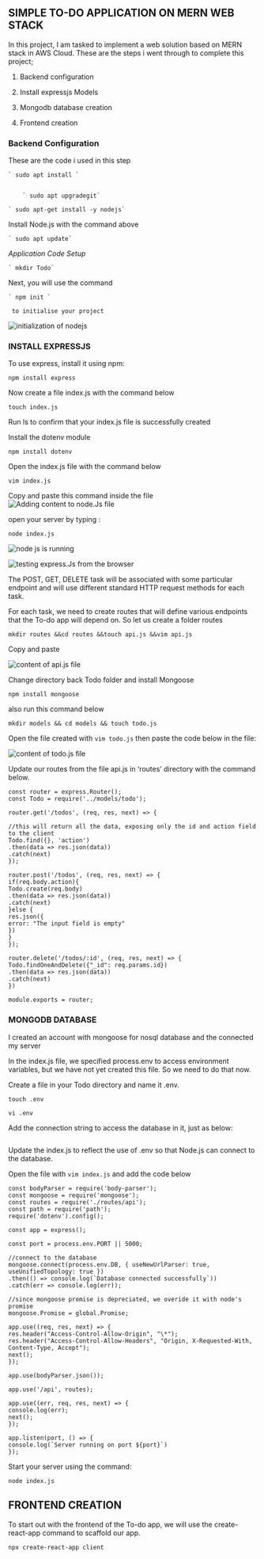 ## SIMPLE TO-DO APPLICATION ON MERN WEB STACK


In this project, I am tasked to implement a web solution based on MERN stack in AWS Cloud.
These are the steps i went through to complete this project;


1. Backend configuration
2. Install expressjs Models

3. Mongodb database creation
4. Frontend creation

### Backend Configuration


These are the code i used in this step


	` sudo apt install `


    	` sudo apt upgradegit`

 	` sudo apt-get install -y nodejs`

Install Node.js with the command above

	` sudo apt update`

*Application Code Setup*

	` mkdir Todo`

Next, you will use the command 

 	` npm init `   
     
     to initialise your project

![initialization of nodejs](./Images/initialization1.PNG)

### INSTALL EXPRESSJS  


To use express, install it using npm:

`npm install express`

Now create a file index.js with the command below

`touch index.js`

Run ls to confirm that your index.js file is successfully created

Install the dotenv module

`npm install dotenv`

Open the index.js file with the command below

`vim index.js`

Copy and paste this command inside the file
![Adding content to node.Js file](./Images/Indexjs.PNG)

open your server by typing :

`node index.js`

![node js is running](./Images/nodeindesjs.PNG)

![testing express.Js from the browser](./Images/ExpressJs.PNG)

The  POST, GET, DELETE task will be associated with some particular endpoint and will use different standard HTTP request methods for each task.

For each task, we need to create routes that will define various endpoints that the To-do app will depend on. So let us create a folder routes

`mkdir routes &&cd routes &&touch api.js &&vim api.js`

Copy and paste 


![content of api.js file](./Images/vi.PNG)


Change directory back Todo folder and install Mongoose

`npm install mongoose`

also run this command below

`mkdir models && cd models && touch todo.js`

Open the file created with `vim todo.js` then paste the code below in the file:

![content of todo.js file](./Images/Moongoose.PNG)

Update our routes from the file api.js in ‘routes’ directory with the command below.

```const express = require ('express');
const router = express.Router();
const Todo = require('../models/todo');

router.get('/todos', (req, res, next) => {

//this will return all the data, exposing only the id and action field to the client
Todo.find({}, 'action')
.then(data => res.json(data))
.catch(next)
});

router.post('/todos', (req, res, next) => {
if(req.body.action){
Todo.create(req.body)
.then(data => res.json(data))
.catch(next)
}else {
res.json({
error: "The input field is empty"
})
}
});

router.delete('/todos/:id', (req, res, next) => {
Todo.findOneAndDelete({"_id": req.params.id})
.then(data => res.json(data))
.catch(next)
})

module.exports = router;
```

### MONGODB DATABASE
 I created an account with mongoose for nosql database
 and the connected my server

In the index.js file, we specified process.env to access environment variables, but we have not yet created this file. So we need to do that now.

Create a file in your Todo directory and name it .env.

`touch .env`

`vi .env`

Add the connection string to access the database in it, just as below:

```DB = mongodb+srv://samuel:samuel@sam.lgytw.mongodb.net/samuel?retryWrites=true&w=majority
```
Update the index.js to reflect the use of .env so that Node.js can connect to the database.

Open the file with `vim index.js` and add the code 
below

```const express = require('express');
const bodyParser = require('body-parser');
const mongoose = require('mongoose');
const routes = require('./routes/api');
const path = require('path');
require('dotenv').config();

const app = express();

const port = process.env.PORT || 5000;

//connect to the database
mongoose.connect(process.env.DB, { useNewUrlParser: true, useUnifiedTopology: true })
.then(() => console.log(`Database connected successfully`))
.catch(err => console.log(err));

//since mongoose promise is depreciated, we overide it with node's promise
mongoose.Promise = global.Promise;

app.use((req, res, next) => {
res.header("Access-Control-Allow-Origin", "\*");
res.header("Access-Control-Allow-Headers", "Origin, X-Requested-With, Content-Type, Accept");
next();
});

app.use(bodyParser.json());

app.use('/api', routes);

app.use((err, req, res, next) => {
console.log(err);
next();
});

app.listen(port, () => {
console.log(`Server running on port ${port}`)
});
```

Start your server using the command:

`node index.js`


## FRONTEND CREATION  

To start out with the frontend of the To-do app, we will use the create-react-app command to scaffold our app.

`npx create-react-app client`


















